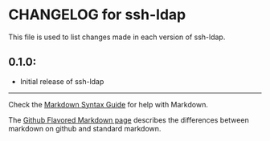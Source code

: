 # CHANGELOG for ssh-ldap

This file is used to list changes made in each version of ssh-ldap.

## 0.1.0:

* Initial release of ssh-ldap

- - -
Check the [Markdown Syntax Guide](http://daringfireball.net/projects/markdown/syntax) for help with Markdown.

The [Github Flavored Markdown page](http://github.github.com/github-flavored-markdown/) describes the differences between markdown on github and standard markdown.
